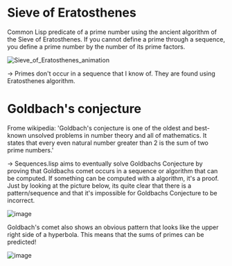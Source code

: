 # Sieve of Eratosthenes

Common Lisp predicate of a prime number using the ancient algorithm of the Sieve of Eratosthenes. 
If you cannot define a prime through a sequence, you define a prime number by the number of its prime factors.

![Sieve_of_Eratosthenes_animation](https://user-images.githubusercontent.com/22084147/228866250-38f952ff-5ef1-4347-b205-f0b673badd70.gif)
 
-> Primes don't occur in a sequence that I know of. They are found using Eratosthenes algorithm.

# Goldbach's conjecture

Frome wikipedia: 'Goldbach's conjecture is one of the oldest and best-known unsolved problems in number theory and all of mathematics. It states that every even natural number greater than 2 is the sum of two prime numbers.'

-> Sequences.lisp aims to eventually solve Goldbachs Conjecture by proving that Goldbachs comet occurs in a sequence or algorithm that can be computed. If something can be computed with a algorithm, it's a proof. Just by looking at the picture below, its quite clear that there is a pattern/sequence and that it's impossible for Goldbachs Conjecture to be incorrect.

![image](https://user-images.githubusercontent.com/22084147/232312777-21793763-1e14-4df0-99d2-76fefc66a906.png)


Goldbach's comet also shows an obvious pattern that looks like the upper right side of a hyperbola. This means that the sums of primes can be predicted!

![image](https://user-images.githubusercontent.com/22084147/232313289-abfe39ab-b15c-4348-a085-53bbc38971cb.png)

